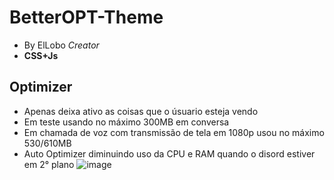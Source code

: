 # BetterOPT-Theme
- By ElLobo *Creator*
- **CSS+Js**

## Optimizer
- Apenas deixa ativo as coisas que o úsuario esteja vendo
- Em teste usando no máximo 300MB em conversa
- Em chamada de voz com transmissão de tela em 1080p usou no máximo 530/610MB
- Auto Optimizer diminuindo uso da CPU e RAM quando o disord estiver em 2° plano 
![image](https://github.com/user-attachments/assets/620c62ec-ada2-442a-91cd-b801537836ef)
